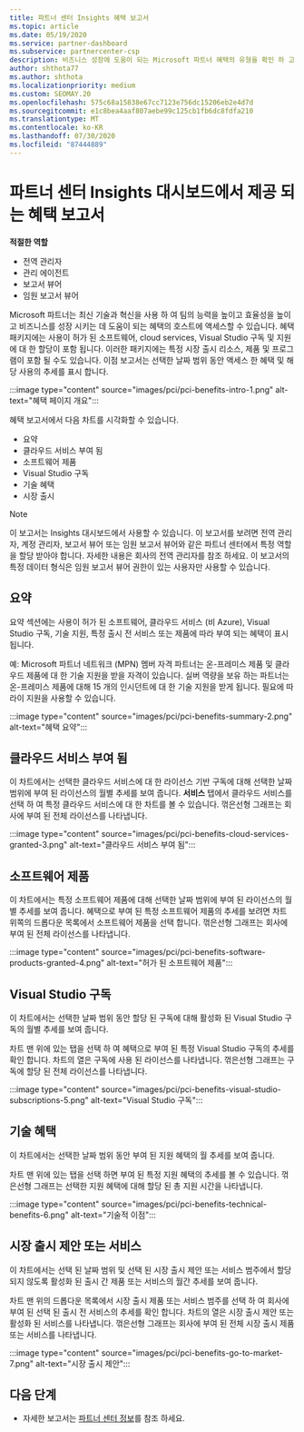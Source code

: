 ```yaml
---
title: 파트너 센터 Insights 혜택 보고서
ms.topic: article
ms.date: 05/19/2020
ms.service: partner-dashboard
ms.subservice: partnercenter-csp
description: 비즈니스 성장에 도움이 되는 Microsoft 파트너 혜택의 유형을 확인 하 고 효율성을 높이고 팀의 능력을 향상 시킵니다.
author: shthota77
ms.author: shthota
ms.localizationpriority: medium
ms.custom: SEOMAY.20
ms.openlocfilehash: 575c68a15838e67cc7123e756dc15206eb2e4d7d
ms.sourcegitcommit: e1c8bea4aaf807aebe99c125cb1fb6dc8fdfa210
ms.translationtype: MT
ms.contentlocale: ko-KR
ms.lasthandoff: 07/30/2020
ms.locfileid: "87444889"
---
```

# <a name="benefits-report-available-from-the-partner-center-insights-dashboard"></a>파트너 센터 Insights 대시보드에서 제공 되는 혜택 보고서

**적절한 역할**

- 전역 관리자
- 관리 에이전트
- 보고서 뷰어
- 임원 보고서 뷰어

Microsoft 파트너는 최신 기술과 혁신을 사용 하 여 팀의 능력을 높이고 효율성을 높이고 비즈니스를 성장 시키는 데 도움이 되는 혜택의 호스트에 액세스할 수 있습니다. 혜택 패키지에는 사용이 허가 된 소프트웨어, cloud services, Visual Studio 구독 및 지원에 대 한 할당이 포함 됩니다. 이러한 패키지에는 특정 시장 출시 리소스, 제품 및 프로그램이 포함 될 수도 있습니다. 이점 보고서는 선택한 날짜 범위 동안 액세스 한 혜택 및 해당 사용의 추세를 표시 합니다.

:::image type="content" source="images/pci/pci-benefits-intro-1.png" alt-text="혜택 페이지 개요":::

혜택 보고서에서 다음 차트를 시각화할 수 있습니다.

- 요약
- 클라우드 서비스 부여 됨
- 소프트웨어 제품
- Visual Studio 구독
- 기술 혜택
- 시장 출시

 > [!NOTE]
 > 이 보고서는 Insights 대시보드에서 사용할 수 있습니다. 이 보고서를 보려면 전역 관리자, 계정 관리자, 보고서 뷰어 또는 임원 보고서 뷰어와 같은 파트너 센터에서 특정 역할을 할당 받아야 합니다. 자세한 내용은 회사의 전역 관리자를 참조 하세요. 이 보고서의 특정 데이터 형식은 임원 보고서 뷰어 권한이 있는 사용자만 사용할 수 있습니다.

## <a name="summary"></a>요약

요약 섹션에는 사용이 허가 된 소프트웨어, 클라우드 서비스 (비 Azure), Visual Studio 구독, 기술 지원, 특정 출시 전 서비스 또는 제품에 따라 부여 되는 혜택이 표시 됩니다.

예: Microsoft 파트너 네트워크 (MPN) 멤버 자격 파트너는 온-프레미스 제품 및 클라우드 제품에 대 한 기술 지원을 받을 자격이 있습니다. 실버 역량을 보유 하는 파트너는 온-프레미스 제품에 대해 15 개의 인시던트에 대 한 기술 지원을 받게 됩니다. 필요에 따라이 지원을 사용할 수 있습니다. 

:::image type="content" source="images/pci/pci-benefits-summary-2.png" alt-text="혜택 요약":::

## <a name="cloud-services-granted"></a>클라우드 서비스 부여 됨

이 차트에서는 선택한 클라우드 서비스에 대 한 라이선스 기반 구독에 대해 선택한 날짜 범위에 부여 된 라이선스의 월별 추세를 보여 줍니다.
**서비스** 탭에서 클라우드 서비스를 선택 하 여 특정 클라우드 서비스에 대 한 차트를 볼 수 있습니다. 꺾은선형 그래프는 회사에 부여 된 전체 라이선스를 나타냅니다.

:::image type="content" source="images/pci/pci-benefits-cloud-services-granted-3.png" alt-text="클라우드 서비스 부여 됨":::

## <a name="software-products"></a>소프트웨어 제품

이 차트에서는 특정 소프트웨어 제품에 대해 선택한 날짜 범위에 부여 된 라이선스의 월별 추세를 보여 줍니다. 혜택으로 부여 된 특정 소프트웨어 제품의 추세를 보려면 차트 위쪽의 드롭다운 목록에서 소프트웨어 제품을 선택 합니다. 꺾은선형 그래프는 회사에 부여 된 전체 라이선스를 나타냅니다.

:::image type="content" source="images/pci/pci-benefits-software-products-granted-4.png" alt-text="허가 된 소프트웨어 제품":::

## <a name="visual-studio-subscriptions"></a>Visual Studio 구독

이 차트에서는 선택한 날짜 범위 동안 할당 된 구독에 대해 활성화 된 Visual Studio 구독의 월별 추세를 보여 줍니다.

차트 맨 위에 있는 탭을 선택 하 여 혜택으로 부여 된 특정 Visual Studio 구독의 추세를 확인 합니다. 차트의 열은 구독에 사용 된 라이선스를 나타냅니다. 꺾은선형 그래프는 구독에 할당 된 전체 라이선스를 나타냅니다.

:::image type="content" source="images/pci/pci-benefits-visual-studio-subscriptions-5.png" alt-text="Visual Studio 구독":::

## <a name="technical-benefits"></a>기술 혜택

이 차트에서는 선택한 날짜 범위 동안 부여 된 지원 혜택의 월 추세를 보여 줍니다.

차트 맨 위에 있는 탭을 선택 하면 부여 된 특정 지원 혜택의 추세를 볼 수 있습니다. 꺾은선형 그래프는 선택한 지원 혜택에 대해 할당 된 총 지원 시간을 나타냅니다.

:::image type="content" source="images/pci/pci-benefits-technical-benefits-6.png" alt-text="기술적 이점":::

## <a name="go-to-market-offers-or-services"></a>시장 출시 제안 또는 서비스

이 차트에서는 선택 된 날짜 범위 및 선택 된 시장 출시 제안 또는 서비스 범주에서 할당 되지 않도록 활성화 된 출시 간 제품 또는 서비스의 월간 추세를 보여 줍니다.

차트 맨 위의 드롭다운 목록에서 시장 출시 제품 또는 서비스 범주를 선택 하 여 회사에 부여 된 선택 된 출시 전 서비스의 추세를 확인 합니다. 차트의 열은 시장 출시 제안 또는 활성화 된 서비스를 나타냅니다. 꺾은선형 그래프는 회사에 부여 된 전체 시장 출시 제품 또는 서비스를 나타냅니다.

:::image type="content" source="images/pci/pci-benefits-go-to-market-7.png" alt-text="시장 출시 제안":::

## <a name="next-steps"></a>다음 단계

- 자세한 보고서는 [파트너 센터 정보](partner-center-insights.md)를 참조 하세요.
